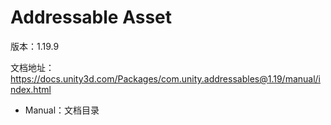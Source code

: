 # Addressable Asset

版本：1.19.9

文档地址：https://docs.unity3d.com/Packages/com.unity.addressables@1.19/manual/index.html

* Manual：文档目录

